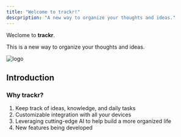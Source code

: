 ```yaml
---
title: "Welcome to trackr!"
descpription: "A new way to organize your thoughts and ideas."
---
```


Weclome to **trackr**.  

This is a new way to organize your thoughts and ideas.

![logo](/img/company_logo.png)

## Introduction

### Why trackr?
1. Keep track of ideas, knowledge, and daily tasks
2. Customizable integration with all your devices
3. Leveraging cutting-edge AI to help build a more organized life
4. New features being developed